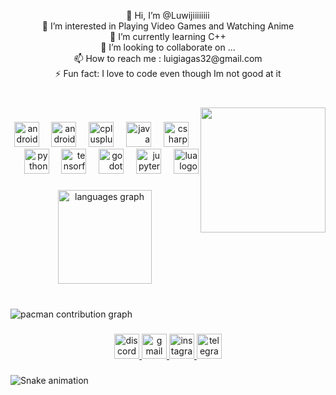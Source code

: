 <p align="center">👋 Hi, I’m @Luwijiiiiiiii<br>👀 I’m interested in Playing Video Games and Watching Anime<br>🌱 I’m currently learning C++<br>💞️ I’m looking to collaborate on ...<br>📫 How to reach me : luigiagas32@gmail.com<br>⚡ Fun fact: I love to code even though Im not good at it</p>

###

<br clear="both">

<img align="right" height="200" src="https://static.wikia.nocookie.net/3f54b005-4246-4723-9231-70155550e60a"  />

###

<div align="right">
  <img src="https://cdn.jsdelivr.net/gh/devicons/devicon/icons/android/android-original.svg" height="40" alt="android logo"  />
  <img width="12" />
  <img src="https://cdn.jsdelivr.net/gh/devicons/devicon/icons/androidstudio/androidstudio-original.svg" height="40" alt="androidstudio logo"  />
  <img width="12" />
  <img src="https://cdn.jsdelivr.net/gh/devicons/devicon/icons/cplusplus/cplusplus-original.svg" height="40" alt="cplusplus logo"  />
  <img width="12" />
  <img src="https://cdn.jsdelivr.net/gh/devicons/devicon/icons/java/java-original.svg" height="40" alt="java logo"  />
  <img width="12" />
  <img src="https://cdn.jsdelivr.net/gh/devicons/devicon/icons/csharp/csharp-original.svg" height="40" alt="csharp logo"  />
  <img width="12" />
  <img src="https://cdn.jsdelivr.net/gh/devicons/devicon/icons/python/python-original.svg" height="40" alt="python logo"  />
  <img width="12" />
  <img src="https://cdn.jsdelivr.net/gh/devicons/devicon/icons/tensorflow/tensorflow-original.svg" height="40" alt="tensorflow logo"  />
  <img width="12" />
  <img src="https://cdn.jsdelivr.net/gh/devicons/devicon/icons/godot/godot-original.svg" height="40" alt="godot logo"  />
  <img width="12" />
  <img src="https://cdn.jsdelivr.net/gh/devicons/devicon/icons/jupyter/jupyter-original.svg" height="40" alt="jupyter logo"  />
  <img width="12" />
  <img src="https://cdn.jsdelivr.net/gh/devicons/devicon/icons/lua/lua-original.svg" height="40" alt="lua logo"  />
</div>

###

<div align="center">
  <img src="https://github-readme-stats.vercel.app/api/top-langs?username=Luwijiiiiiiii&locale=en&hide_title=false&layout=compact&card_width=320&langs_count=5&theme=dracula&hide_border=false&order=2" height="150" alt="languages graph"  />
</div>

###

<br clear="both">

<picture>
  <source media="(prefers-color-scheme: dark)" srcset="https://raw.githubusercontent.com/Luwijiiiiiiii/Luwijiiiiiiii/output/pacman-contribution-graph-dark.svg">
  <source media="(prefers-color-scheme: light)" srcset="https://raw.githubusercontent.com/Luwijiiiiiiii/Luwijiiiiiiii/output/pacman-contribution-graph.svg">
  <img alt="pacman contribution graph" src="https://raw.githubusercontent.com/Luwijiiiiiiii/Luwijiiiiiiii/output/pacman-contribution-graph.svg">
</picture>

###

<div align="center">
  <a href="https://discord.com/burritotoastadas" target="_blank">
    <img src="https://img.shields.io/static/v1?message=Discord&logo=discord&label=&color=7289DA&logoColor=white&labelColor=&style=for-the-badge" height="40" alt="discord logo"  />
  </a>
  <a href="luigiagas32@gmail.com" target="_blank">
    <img src="https://img.shields.io/static/v1?message=Gmail&logo=gmail&label=&color=D14836&logoColor=white&labelColor=&style=for-the-badge" height="40" alt="gmail logo"  />
  </a>
  <a href="https://www.instagram.com/potatowejj" target="_blank">
    <img src="https://img.shields.io/static/v1?message=Instagram&logo=instagram&label=&color=E4405F&logoColor=white&labelColor=&style=for-the-badge" height="40" alt="instagram logo"  />
  </a>
  <a href="https://t.me/thewejiii" target="_blank">
    <img src="https://img.shields.io/static/v1?message=Telegram&logo=telegram&label=&color=2CA5E0&logoColor=white&labelColor=&style=for-the-badge" height="40" alt="telegram logo"  />
  </a>
</div>

###
<img src="https://raw.githubusercontent.com/Luwijiiiiiiii/Luwijiiiiiiii/output/snake.svg" alt="Snake animation" />
<!---
Luwijiiiiiiii/Luwijiiiiiiii is a ✨ special ✨ repository because its `README.md` (this file) appears on your GitHub profile.
You can click the Preview link to take a look at your changes.
--->
